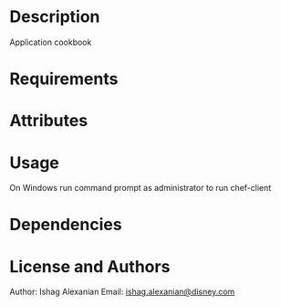 Description
===========
Application cookbook

Requirements
============


Attributes
==========
	

Usage
=====
On Windows run command prompt as administrator to run chef-client

Dependencies
============


License and Authors
===================
Author: Ishag Alexanian Email: ishag.alexanian@disney.com

